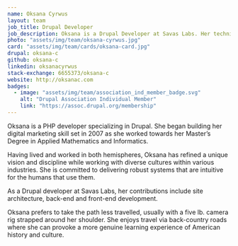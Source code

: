 ```yaml
---
name: Oksana Cyrwus
layout: team
job_title: Drupal Developer
job_description: Oksana is a Drupal Developer at Savas Labs. Her technical inputs include back-end, front-end development and site architecture.
photo: "assets/img/team/oksana-cyrwus.jpg"
card: "assets/img/team/cards/oksana-card.jpg"
drupal: oksana-c
github: oksana-c
linkedin: oksanacyrwus
stack-exchange: 6655373/oksana-c
website: http://oksanac.com
badges:
  - image: "assets/img/team/association_ind_member_badge.svg"
    alt: "Drupal Association Individual Member"
    link: "https://assoc.drupal.org/membership"
---
```

Oksana is a PHP developer specializing in Drupal. She began building her digital marketing skill set in 2007 as she worked towards her Master’s Degree in Applied Mathematics and Informatics.

Having lived and worked in both hemispheres, Oksana has refined a unique vision and discipline while working with diverse cultures within various industries. She is committed to delivering robust systems that are intuitive for the humans that use them.

As a Drupal developer at Savas Labs, her contributions include site architecture, back-end and front-end development.

Oksana prefers to take the path less travelled, usually with a five lb. camera rig strapped around her shoulder. She enjoys travel via back-country roads where she can provoke a more genuine learning experience of American history and culture.
